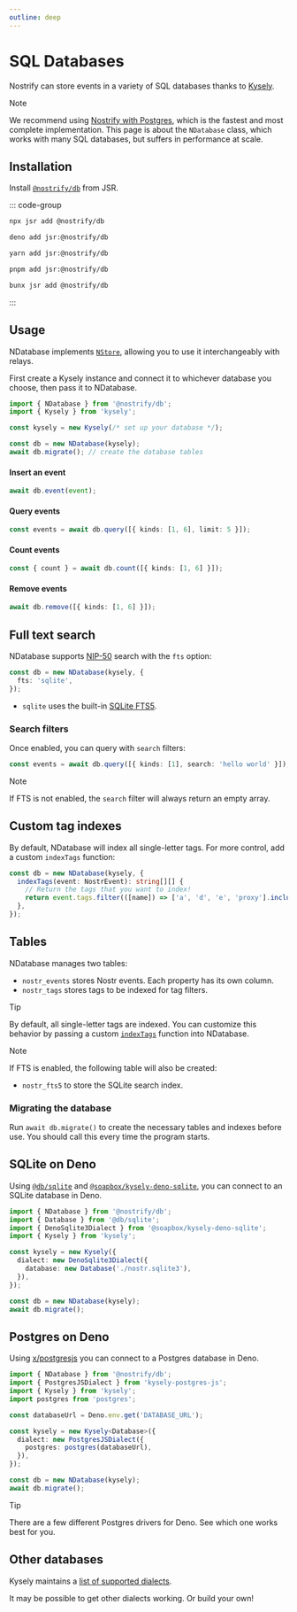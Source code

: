 ```yaml
---
outline: deep
---
```


# SQL Databases

Nostrify can store events in a variety of SQL databases thanks to [Kysely](https://github.com/kysely-org/kysely).

> [!NOTE]
> We recommend using [Nostrify with Postgres](/store/postgres.md), which is the fastest and most complete implementation.
> This page is about the `NDatabase` class, which works with many SQL databases, but suffers in performance at scale.

## Installation

Install [`@nostrify/db`](https://jsr.io/@nostrify/db) from JSR.

::: code-group

```sh [npm]
npx jsr add @nostrify/db
```

```sh [Deno]
deno add jsr:@nostrify/db
```

```sh [yarn]
yarn add jsr:@nostrify/db
```

```sh [pnpm]
pnpm add jsr:@nostrify/db
```

```sh [Bun]
bunx jsr add @nostrify/db
```

:::

## Usage

NDatabase implements [`NStore`](https://jsr.io/@nostrify/types/doc/~/NStore), allowing you to use it interchangeably with relays.

First create a Kysely instance and connect it to whichever database you choose, then pass it to NDatabase.

```ts
import { NDatabase } from '@nostrify/db';
import { Kysely } from 'kysely';

const kysely = new Kysely(/* set up your database */);

const db = new NDatabase(kysely);
await db.migrate(); // create the database tables
```

#### Insert an event

```ts
await db.event(event);
```

#### Query events

```ts
const events = await db.query([{ kinds: [1, 6], limit: 5 }]);
```

#### Count events

```ts
const { count } = await db.count([{ kinds: [1, 6] }]);
```

#### Remove events

```ts
await db.remove([{ kinds: [1, 6] }]);
```

## Full text search

NDatabase supports [NIP-50](https://github.com/nostr-protocol/nips/blob/master/50.md) search with the `fts` option:

```ts
const db = new NDatabase(kysely, {
  fts: 'sqlite',
});
```

- `sqlite` uses the built-in [SQLite FTS5](https://sqlite.org/fts5.html).

### Search filters

Once enabled, you can query with `search` filters:

```ts
const events = await db.query([{ kinds: [1], search: 'hello world' }]);
```

> [!NOTE]
> If FTS is not enabled, the `search` filter will always return an empty array.

## Custom tag indexes

By default, NDatabase will index all single-letter tags. For more control, add a custom `indexTags` function:

```ts
const db = new NDatabase(kysely, {
  indexTags(event: NostrEvent): string[][] {
    // Return the tags that you want to index!
    return event.tags.filter(([name]) => ['a', 'd', 'e', 'proxy'].includes(name));
  },
});
```

## Tables

NDatabase manages two tables:

- `nostr_events` stores Nostr events. Each property has its own column.
- `nostr_tags` stores tags to be indexed for tag filters.

> [!TIP]
> By default, all single-letter tags are indexed. You can customize this behavior by passing a custom [`indexTags`](https://jsr.io/@nostrify/db/doc/~/NDatabase.prototype.indexTags) function into NDatabase.

> [!NOTE]
> If FTS is enabled, the following table will also be created:
>
> - `nostr_fts5` to store the SQLite search index.

### Migrating the database

Run `await db.migrate()` to create the necessary tables and indexes before use.
You should call this every time the program starts.

## SQLite on Deno

Using [`@db/sqlite`](https://jsr.io/@db/sqlite) and [`@soapbox/kysely-deno-sqlite`](https://jsr.io/@soapbox/kysely-deno-sqlite), you can connect to an SQLite database in Deno.

```ts
import { NDatabase } from '@nostrify/db';
import { Database } from '@db/sqlite';
import { DenoSqlite3Dialect } from '@soapbox/kysely-deno-sqlite';
import { Kysely } from 'kysely';

const kysely = new Kysely({
  dialect: new DenoSqlite3Dialect({
    database: new Database('./nostr.sqlite3'),
  }),
});

const db = new NDatabase(kysely);
await db.migrate();
```

## Postgres on Deno

Using [x/postgresjs](https://deno.land/x/postgresjs) you can connect to a Postgres database in Deno.

```ts
import { NDatabase } from '@nostrify/db';
import { PostgresJSDialect } from 'kysely-postgres-js';
import { Kysely } from 'kysely';
import postgres from 'postgres';

const databaseUrl = Deno.env.get('DATABASE_URL');

const kysely = new Kysely<Database>({
  dialect: new PostgresJSDialect({
    postgres: postgres(databaseUrl),
  }),
});

const db = new NDatabase(kysely);
await db.migrate();
```

> [!TIP]
> There are a few different Postgres drivers for Deno. See which one works best for you.

## Other databases

Kysely maintains a [list of supported dialects](https://www.kysely.dev/docs/dialects).

It may be possible to get other dialects working. Or build your own!
